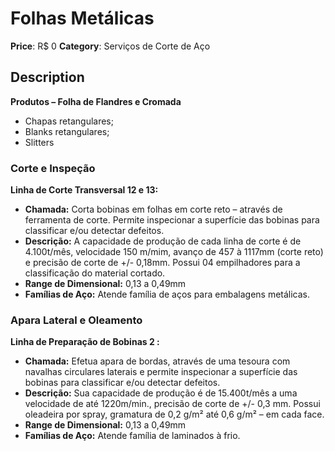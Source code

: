 # Folhas Metálicas

**Price**: R$ 0
**Category**: Serviços de Corte de Aço

## Description
**Produtos – Folha de Flandres e Cromada**

- Chapas retangulares;
- Blanks retangulares;
- Slitters

### Corte e Inspeção

**Linha de Corte Transversal 12 e 13:**

- **Chamada:** Corta bobinas em folhas em corte reto – através de ferramenta de corte. Permite inspecionar a superfície das bobinas para classificar e/ou detectar defeitos.
- **Descrição:** A capacidade de produção de cada linha de corte é de 4.100t/mês, velocidade 150 m/mim, avanço de 457 à 1117mm (corte reto) e precisão de corte de +/- 0,18mm. Possui 04 empilhadores para a classificação do material cortado.
- **Range de Dimensional:** 0,13 a 0,49mm
- **Famílias de Aço:** Atende família de aços para embalagens metálicas.

### Apara Lateral e Oleamento

**Linha de Preparação de Bobinas 2 :**

- **Chamada:** Efetua apara de bordas, através de uma tesoura com navalhas circulares laterais e permite inspecionar a superfície das bobinas para classificar e/ou detectar defeitos.
- **Descrição:** Sua capacidade de produção é de 15.400t/mês a uma velocidade de até 1220m/min., precisão de corte de +/- 0,3 mm. Possui oleadeira por spray, gramatura de 0,2 g/m² até 0,6 g/m² – em cada face.
- **Range de Dimensional:** 0,13 a 0,49mm
- **Famílias de Aço:** Atende família de laminados à frio.